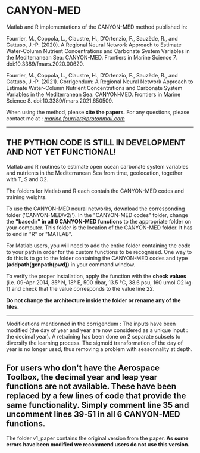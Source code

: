 # CANYON-MED
Matlab and R implementations of the CANYON-MED method published in:

Fourrier, M., Coppola, L., Claustre, H., D’Ortenzio, F., Sauzède, R., and Gattuso, J.-P. (2020). A Regional Neural Network Approach to Estimate Water-Column Nutrient Concentrations and Carbonate System Variables in the Mediterranean Sea: CANYON-MED. Frontiers in Marine Science 7. doi:10.3389/fmars.2020.00620.

Fourrier, M., Coppola, L., Claustre, H., D’Ortenzio, F., Sauzède, R., and Gattuso, J.-P. (2021). Corrigendum: A Regional Neural Network Approach to Estimate Water-Column Nutrient Concentrations and Carbonate System Variables in the Mediterranean Sea: CANYON-MED. Frontiers in Marine Science 8. doi:10.3389/fmars.2021.650509.

When using the method, please **cite the papers**.
For any questions, please contact me at : *marine.fourrier@protonmail.com*

------
THE PYTHON CODE IS STILL IN DEVELOPMENT AND NOT YET FUNCTIONAL!
------

Matlab and R routines to estimate open ocean carbonate system variables and nutrients in the Mediterranean Sea from time, geolocation, together with T, S and O2.

The folders for Matlab and R each contain the CANYON-MED codes and training weights.

To use the CANYON-MED neural networks, download the corresponding folder ('CANYON-MED/v2/').
In the "CANYON-MED codes" folder, change the **"basedir" in all 6 CANYON-MED functions** to the appropriate folder on your computer. This folder is the location of the CANYON-MED folder.
It has to end in "R" or "MATLAB".

For Matlab users, you will need to add the entire folder containing the code to your path in order for the custom functions to be recognised. One way to do this is to go to the folder containing the CANYON-MED codes and type **(addpath(genpath(pwd))** in your command window.

To verify the proper installation, apply the function with the **check values** (i.e. 09-Apr-2014, 35° N, 18° E, 500 dbar, 13.5 °C, 38.6 psu, 160 umol O2 kg-1) and check that the value corresponds to the value line 22.

**Do not change the architecture inside the folder or rename any of the files.**

------

Modifications mentionned in the corrigendum :
The inputs have been modified (the day of year and year are now considered as a unique input : the decimal year). A retraining has been done on 2 separate subsets to diversify the learning process.
The sigmoid transformation of the day of year is no longer used, thus removing a problem with seasonnality at depth.

**For users who don't have the Aerospace Toolbox, the decimal year and leap year functions are not available. These have been replaced by a few lines of code that provide the same functionality. Simply comment line 35 and uncomment lines 39-51 in all 6 CANYON-MED functions.**
------

The folder v1_paper contains the original version from the paper.
**As some errors have been modified we recommend users do not use this version.**

